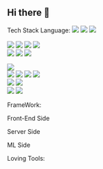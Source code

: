 ## Hi there 👋

Tech Stack
Language: <img src="https://img.shields.io/badge/java-007396?style=for-the-badge&logo=java&logoColor=white">  <img src="https://img.shields.io/badge/python-3776AB?style=for-the-badge&logo=python&logoColor=white"> <img src="https://img.shields.io/badge/.net-3776AB?style=for-the-badge&logo=python&logoColor=white"> 
  <br>  
  <img src="https://img.shields.io/badge/html5-E34F26?style=for-the-badge&logo=html5&logoColor=white"> 
  <img src="https://img.shields.io/badge/css-1572B6?style=for-the-badge&logo=css3&logoColor=white"> 
  <img src="https://img.shields.io/badge/javascript-F7DF1E?style=for-the-badge&logo=javascript&logoColor=black"> 
  <img src="https://img.shields.io/badge/jquery-0769AD?style=for-the-badge&logo=jquery&logoColor=white">
  <br>
  <img src="https://img.shields.io/badge/oracle-F80000?style=for-the-badge&logo=oracle&logoColorwhite"> 
  <img src="https://img.shields.io/badge/mysql-4479A1?style=for-the-badge&logo=mysql&logoColor=white"> 
  <img src="https://img.shields.io/badge/mariaDB-003545?style=for-the-badge&logo=mariaDB&logoColor=white"> 
  <br>
  
  <img src="https://img.shields.io/badge/node.js-339933?style=for-the-badge&logo=Node.js&logoColor=white">
  <br>
  
  <img src="https://img.shields.io/badge/spring-6DB33F?style=for-the-badge&logo=spring&logoColor=white"> 
  <img src="https://img.shields.io/badge/express-000000?style=for-the-badge&logo=express&logoColor=white">
  <img src="https://img.shields.io/badge/django-092E20?style=for-the-badge&logo=django&logoColor=white">

  <img src="https://img.shields.io/badge/bootstrap-7952B3?style=for-the-badge&logo=bootstrap&logoColor=white">
  <br>

  <img src="https://img.shields.io/badge/linux-FCC624?style=for-the-badge&logo=linux&logoColor=black"> 
  <img src="https://img.shields.io/badge/apache tomcat-F8DC75?style=for-the-badge&logo=apachetomcat&logoColor=white">
  <br>
  
  <img src="https://img.shields.io/badge/github-181717?style=for-the-badge&logo=github&logoColor=white">
  <img src="https://img.shields.io/badge/git-F05032?style=for-the-badge&logo=git&logoColor=white">
  
FrameWork:
     
Front-End Side
  
Server Side
    
ML Side
 

Loving Tools:
       

